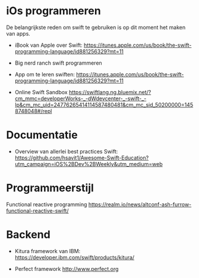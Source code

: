# iOs programmeren
De belangrijkste reden om swift te gebruiken is op dit moment het maken van apps. 

* iBook van Apple over Swift: https://itunes.apple.com/us/book/the-swift-programming-language/id881256329?mt=11
* Big nerd ranch swift programmeren
* App om te leren swiften: https://itunes.apple.com/us/book/the-swift-programming-language/id881256329?mt=11

* Online Swift Sandbox https://swiftlang.ng.bluemix.net/?cm_mmc=developerWorks-_-dWdevcenter-_-swift-_-lp&cm_mc_uid=24776265414114587480481&cm_mc_sid_50200000=1458748048#/repl

# Documentatie
* Overview van allerlei best practices Swift: https://github.com/hsavit1/Awesome-Swift-Education?utm_campaign=iOS%2BDev%2BWeekly&utm_medium=web


# Programmeerstijl
Functional reactive programming https://realm.io/news/altconf-ash-furrow-functional-reactive-swift/

# Backend
* Kitura framework van IBM: https://developer.ibm.com/swift/products/kitura/

* Perfect framework http://www.perfect.org
